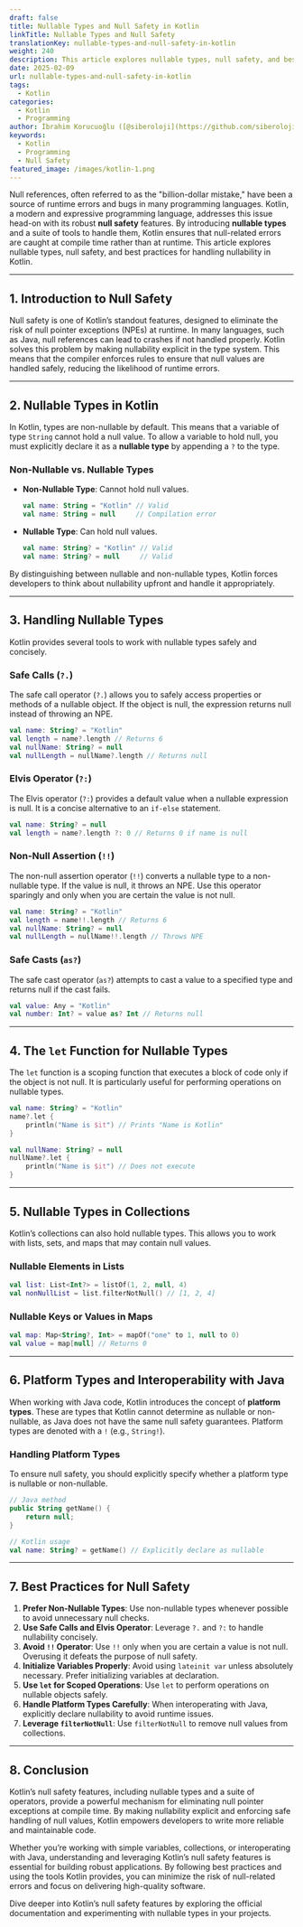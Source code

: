 ```yaml
---
draft: false
title: Nullable Types and Null Safety in Kotlin
linkTitle: Nullable Types and Null Safety
translationKey: nullable-types-and-null-safety-in-kotlin
weight: 240
description: This article explores nullable types, null safety, and best practices for handling nullability in Kotlin
date: 2025-02-09
url: nullable-types-and-null-safety-in-kotlin
tags:
  - Kotlin
categories:
  - Kotlin
  - Programming
author: İbrahim Korucuoğlu ([@siberoloji](https://github.com/siberoloji))
keywords:
  - Kotlin
  - Programming
  - Null Safety
featured_image: /images/kotlin-1.png
---
```

Null references, often referred to as the "billion-dollar mistake," have been a source of runtime errors and bugs in many programming languages. Kotlin, a modern and expressive programming language, addresses this issue head-on with its robust **null safety** features. By introducing **nullable types** and a suite of tools to handle them, Kotlin ensures that null-related errors are caught at compile time rather than at runtime. This article explores nullable types, null safety, and best practices for handling nullability in Kotlin.

---

## 1. Introduction to Null Safety

Null safety is one of Kotlin’s standout features, designed to eliminate the risk of null pointer exceptions (NPEs) at runtime. In many languages, such as Java, null references can lead to crashes if not handled properly. Kotlin solves this problem by making nullability explicit in the type system. This means that the compiler enforces rules to ensure that null values are handled safely, reducing the likelihood of runtime errors.

---

## 2. Nullable Types in Kotlin

In Kotlin, types are non-nullable by default. This means that a variable of type `String` cannot hold a null value. To allow a variable to hold null, you must explicitly declare it as a **nullable type** by appending a `?` to the type.

### Non-Nullable vs. Nullable Types

- **Non-Nullable Type**: Cannot hold null values.

  ```kotlin
  val name: String = "Kotlin" // Valid
  val name: String = null     // Compilation error
  ```

- **Nullable Type**: Can hold null values.

  ```kotlin
  val name: String? = "Kotlin" // Valid
  val name: String? = null     // Valid
  ```

By distinguishing between nullable and non-nullable types, Kotlin forces developers to think about nullability upfront and handle it appropriately.

---

## 3. Handling Nullable Types

Kotlin provides several tools to work with nullable types safely and concisely.

### Safe Calls (`?.`)

The safe call operator (`?.`) allows you to safely access properties or methods of a nullable object. If the object is null, the expression returns null instead of throwing an NPE.

```kotlin
val name: String? = "Kotlin"
val length = name?.length // Returns 6
val nullName: String? = null
val nullLength = nullName?.length // Returns null
```

### Elvis Operator (`?:`)

The Elvis operator (`?:`) provides a default value when a nullable expression is null. It is a concise alternative to an `if-else` statement.

```kotlin
val name: String? = null
val length = name?.length ?: 0 // Returns 0 if name is null
```

### Non-Null Assertion (`!!`)

The non-null assertion operator (`!!`) converts a nullable type to a non-nullable type. If the value is null, it throws an NPE. Use this operator sparingly and only when you are certain the value is not null.

```kotlin
val name: String? = "Kotlin"
val length = name!!.length // Returns 6
val nullName: String? = null
val nullLength = nullName!!.length // Throws NPE
```

### Safe Casts (`as?`)

The safe cast operator (`as?`) attempts to cast a value to a specified type and returns null if the cast fails.

```kotlin
val value: Any = "Kotlin"
val number: Int? = value as? Int // Returns null
```

---

## 4. The `let` Function for Nullable Types

The `let` function is a scoping function that executes a block of code only if the object is not null. It is particularly useful for performing operations on nullable types.

```kotlin
val name: String? = "Kotlin"
name?.let {
    println("Name is $it") // Prints "Name is Kotlin"
}

val nullName: String? = null
nullName?.let {
    println("Name is $it") // Does not execute
}
```

---

## 5. Nullable Types in Collections

Kotlin’s collections can also hold nullable types. This allows you to work with lists, sets, and maps that may contain null values.

### Nullable Elements in Lists

```kotlin
val list: List<Int?> = listOf(1, 2, null, 4)
val nonNullList = list.filterNotNull() // [1, 2, 4]
```

### Nullable Keys or Values in Maps

```kotlin
val map: Map<String?, Int> = mapOf("one" to 1, null to 0)
val value = map[null] // Returns 0
```

---

## 6. Platform Types and Interoperability with Java

When working with Java code, Kotlin introduces the concept of **platform types**. These are types that Kotlin cannot determine as nullable or non-nullable, as Java does not have the same null safety guarantees. Platform types are denoted with a `!` (e.g., `String!`).

### Handling Platform Types

To ensure null safety, you should explicitly specify whether a platform type is nullable or non-nullable.

```kotlin
// Java method
public String getName() {
    return null;
}

// Kotlin usage
val name: String? = getName() // Explicitly declare as nullable
```

---

## 7. Best Practices for Null Safety

1. **Prefer Non-Nullable Types**: Use non-nullable types whenever possible to avoid unnecessary null checks.
2. **Use Safe Calls and Elvis Operator**: Leverage `?.` and `?:` to handle nullability concisely.
3. **Avoid `!!` Operator**: Use `!!` only when you are certain a value is not null. Overusing it defeats the purpose of null safety.
4. **Initialize Variables Properly**: Avoid using `lateinit var` unless absolutely necessary. Prefer initializing variables at declaration.
5. **Use `let` for Scoped Operations**: Use `let` to perform operations on nullable objects safely.
6. **Handle Platform Types Carefully**: When interoperating with Java, explicitly declare nullability to avoid runtime issues.
7. **Leverage `filterNotNull`**: Use `filterNotNull` to remove null values from collections.

---

## 8. Conclusion

Kotlin’s null safety features, including nullable types and a suite of operators, provide a powerful mechanism for eliminating null pointer exceptions at compile time. By making nullability explicit and enforcing safe handling of null values, Kotlin empowers developers to write more reliable and maintainable code.

Whether you’re working with simple variables, collections, or interoperating with Java, understanding and leveraging Kotlin’s null safety features is essential for building robust applications. By following best practices and using the tools Kotlin provides, you can minimize the risk of null-related errors and focus on delivering high-quality software.

Dive deeper into Kotlin’s null safety features by exploring the official documentation and experimenting with nullable types in your projects.
